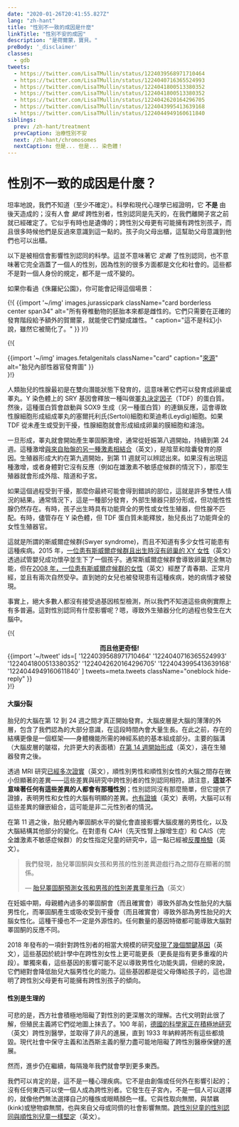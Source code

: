 ```yaml
---
date: "2020-01-26T20:41:55.827Z"
lang: "zh-hant"
title: "性別不一致的成因是什麼"
linkTitle: "性別不安的成因"
description: "是荷爾蒙，寶貝。"
preBody: '_disclaimer'
classes:
  - gdb
tweets:
  - https://twitter.com/LisaTMullin/status/1224039568971710464
  - https://twitter.com/LisaTMullin/status/1224040716365524993
  - https://twitter.com/LisaTMullin/status/1224041800513380352
  - https://twitter.com/LisaTMullin/status/1224041800513380352
  - https://twitter.com/LisaTMullin/status/1224042620164296705
  - https://twitter.com/LisaTMullin/status/1224043995413639168
  - https://twitter.com/LisaTMullin/status/1224044949160611840
siblings:
  prev: /zh-hant/treatment
  prevCaption: 治療性別不安
  next: /zh-hant/chromosomes
  nextCaption: 但是... 但是... 染色體！
---
```


<!-- # What is the Cause of Gender Incongruence? -->
# 性別不一致的成因是什麼？

<!-- To put it bluntly, we don't know (at least not firmly). Science and modern psychology has proven that it is **not** caused by nurture; no one *becomes* transgender, gender identity is congenital, solidifying before we even exit the womb. It also appears to sometimes be hereditary; transgender parents have a higher likelihood of having transgender children, and many times they realize this in reverse. The child comes out to the parent, and that helps the parent realize they can come out as well. -->
坦率地說，我們不知道（至少不確定）。科學和現代心理學已經證明，它 **不是** 由後天造成的；沒有人會 *變成* 跨性別者，性別認同是先天的，在我們離開子宮之前就已經確定了。它似乎有時也是遺傳的；跨性別父母更有可能擁有跨性別孩子，而且很多時候他們是反過來意識到這一點的。孩子向父母出櫃，這幫助父母意識到他們也可以出櫃。

<!-- Here is the science that is believed to influence gender identity. This does not mean that it *defines* gender identity, nor does it fully encapsulate one's gender, as so many aspects of gender are cultural and social. None of this is prescriptive of a person's identity, none of it is cast in stone. -->
以下是被相信會影響性別認同的科學。這並不意味著它 *定義* 了性別認同，也不意味著它完全涵蓋了一個人的性別，因為性別的很多方面都是文化和社會的。這些都不是對一個人身份的規定，都不是一成不變的。

<!-- If you've seen Jurassic Park, you may remember this scene: -->
如果你看過《侏羅紀公園》，你可能會記得這個場景：

<!-- {!{
  {{import '~/img' images.jurassicpark
    className="card borderless center span34"
    alt="All vertebrate embryos are inherently female anyway. They just require an extra hormone given at the right developmental stage to make them male."
    caption="This isn't science fiction, although it is very simplified."
  }}
}!} -->
{!{
  {{import '~/img' images.jurassicpark
    className="card borderless center span34"
    alt="所有脊椎動物的胚胎本來都是雌性的。它們只需要在正確的發育階段給予額外的賀爾蒙，就能使它們變成雄性。"
    caption="這不是科幻小說，雖然它被簡化了。"
  }}
}!}

<!-- {!{
<div class="gutter flex flex-center print-span3">
  {{import '~/img' images.fetalgenitals
    className="card"
    caption="<a href=\"https://schoolbag.info/biology/concepts/188.html\">Source</a>"
    alt="Fetal development of internal sexual anatomy"
  }}
</div>
}!} -->
{!{
<div class="gutter flex flex-center print-span3">
  {{import '~/img' images.fetalgenitals
    className="card"
    caption="<a href=\"https://schoolbag.info/biology/concepts/188.html\">來源</a>"
    alt="胎兒內部性器官發育圖"
  }}
</div>
}!}

<!-- The gonads in human fetuses initially develop in a bi-potential state, meaning they can become either ovaries or testes. The SRY gene on the Y chromosome releases a protein called [testis-determining factor](https://en.wikipedia.org/wiki/Testis-determining_factor) (TDF). This protein then starts a chain reaction with SOX9 production (another protein), which causes the gonadal cells to form into the Sertoli and Leydig cells that make up the testes. If TDF is never produced or is interfered with, the gonad cells form into the Theca cells and follicles which comprise the ovaries. -->
人類胎兒的性腺最初是在雙向潛能狀態下發育的，這意味著它們可以發育成卵巢或睪丸。Y 染色體上的 SRY 基因會釋放一種叫做[睪丸決定因子](https://zh.wikipedia.org/wiki/SRY%E5%9F%BA%E5%9B%A0)（TDF）的蛋白質。然後，這種蛋白質會啟動與 SOX9 生成（另一種蛋白質）的連鎖反應，這會導致性腺細胞形成組成睪丸的塞爾托利氏(Sertoli)細胞和萊迪希(Leydig)細胞。如果 TDF 從未產生或受到干擾，性腺細胞就會形成組成卵巢的膜細胞和濾泡。

<!-- Once formed, the testes then begin producing a testosterone surge which typically starts in the eighth week of gestation and continues until the 24th week. This surge, [combined with another hormone from the placenta](https://www.sciencedaily.com/releases/2019/02/190214153053.htm), is responsible for the development of the penis and scrotum. Genitalia formation starts around week nine and becomes identifiable by the 11th week. If the surge does not occur, or the body does not respond to it (such as in the case of androgen insensitivity syndrome) then the genitalia form into the vulva, vagina, and uterus instead. -->
一旦形成，睪丸就會開始產生睪固酮激增，通常從妊娠第八週開始，持續到第 24 週。這種激增[與來自胎盤的另一種激素相結合](https://www.sciencedaily.com/releases/2019/02/190214153053.htm)（英文），是陰莖和陰囊發育的原因。生殖器形成大約在第九週開始，到第 11 週就可以辨認出來。如果沒有出現這種激增，或者身體對它沒有反應（例如在雄激素不敏感症候群的情況下），那麼生殖器就會形成外陰、陰道和子宮。

<!-- If there is an interference in this process then you can end up with the wrong bits, and this is the result of many intersex conditions. Oftentimes this is a partial development, where the external genitalia only partially form but functional gonads still exist. Sometimes the child comes out with fully functional male or female genitalia, but mismatched gonads. Sometimes the TDF protein fails to release and the fetus grows completely functional female reproductive organs, despite the presence of a Y chromosome. -->
如果這個過程受到干擾，那麼你最終可能會得到錯誤的部位，這就是許多雙性人情況的結果。通常情況下，這是一種部分發育，外部生殖器只部分形成，但功能性性腺仍然存在。有時，孩子出生時具有功能齊全的男性或女性生殖器，但性腺不匹配。有時，儘管存在 Y 染色體，但 TDF 蛋白質未能釋放，胎兒長出了功能齊全的女性生殖器官。

<!-- This is known as Swyer syndrome, and an unknown number of women may have this condition. In 2015 [an XY woman with Swyer syndrome who was born without ovaries](https://www.independent.co.uk/news/science/mostly-male-woman-gives-birth-to-twins-in-medical-miracle-10033528.html) successfully carried and gave birth to a child via IVF. Usually, Swyer syndrome results in completely non-functional ovaries, but [in 2008 a woman was found with Swyer syndrome](https://www.ncbi.nlm.nih.gov/pmc/articles/PMC2190741/) who had gone through puberty, menstruated normally, and had two unassisted pregnancies. Her condition went undiscovered until her daughter was found to also have it. -->
這就是所謂的斯威爾症候群(Swyer syndrome)，而且不知道有多少女性可能患有這種疾病。2015 年，[一位患有斯威爾症候群且出生時沒有卵巢的 XY 女性](https://www.independent.co.uk/news/science/mostly-male-woman-gives-birth-to-twins-in-medical-miracle-10033528.html)（英文）透過試管嬰兒成功懷孕並生下了一個孩子。通常斯威爾症候群會導致卵巢完全無功能，但在[2008 年，一位患有斯威爾症候群的女性](https://www.ncbi.nlm.nih.gov/pmc/articles/PMC2190741/)（英文）經歷了青春期、正常月經，並且有兩次自然受孕。直到她的女兒也被發現患有這種疾病，她的病情才被發現。

<!-- The fact is, the vast majority of the population has never been tested for genetic karyotype, so we don’t know how common these cases actually are. Where does this come into effect for gender identity? Well, the exact same process that causes the external genitals to differentiate also occurs for the brain. -->
事實上，絕大多數人都沒有接受過基因核型檢測，所以我們不知道這些病例實際上有多普遍。這對性別認同有什麼影響呢？嗯，導致外生殖器分化的過程也發生在大腦中。

<!-- {!{
<div class="gutter">
  <strong style="display: block;text-align: center;">And it gets even weirder!</strong>
  {{import '~/tweet' ids=[
    '1224039568971710464'
    '1224040716365524993'
    '1224041800513380352'
    '1224042620164296705'
    '1224043995413639168'
    '1224044949160611840'
  ] tweets=meta.tweets className="oneblock hide-reply" }}
</div>
}!} -->
{!{
<div class="gutter">
  <strong style="display: block;text-align: center;">而且他更奇怪!</strong>
  {{import '~/tweet' ids=[
    '1224039568971710464'
    '1224040716365524993'
    '1224041800513380352'
    '1224042620164296705'
    '1224043995413639168'
    '1224044949160611840'
  ] tweets=meta.tweets className="oneblock hide-reply" }}
</div>
}!}

<!-- #### Brain Split -->
#### 大腦分裂

<!-- The prenatal brain doesn't really start to develop until between week 12 and 24. The cerebral cortex, the thin outer layer of the brain that contains most of what we think of as consciousness, grows substantially during those periods of time. Prior to that, the structure present is more like a scaffolding — the basic parts of the nervous system necessary for bodily function. The primary sulci (the wrinkles in the cerebral cortex that allow for more surface area) [start to form at week 14](https://www.ncbi.nlm.nih.gov/pmc/articles/PMC2989000/#Sec5title), well after the genitals have developed. -->
胎兒的大腦在第 12 到 24 週之間才真正開始發育。大腦皮層是大腦的薄薄的外層，包含了我們認為的大部分意識，在這段時間內會大量生長。在此之前，存在的結構更像是一個框架——身體機能所需的神經系統的基本組成部分。主要的腦溝（大腦皮層的皺褶，允許更大的表面積）[在第 14 週開始形成](https://www.ncbi.nlm.nih.gov/pmc/articles/PMC2989000/#Sec5title)（英文），遠在生殖器發育之後。

<!-- It [has been confirmed multiple times](https://www.the-scientist.com/features/are-the-brains-of-transgender-people-different-from-those-of-cisgender-people-30027) via MRI studies that there are small but significant differences between cis male and cis female brains — differences which align with the gender identities of trans people in the study. Note that **this does not mean that anyone with those differences will have that gender**; gender identity isn't that simple, but it provides evidence that there is a clear difference in masculine and feminine brains. [There is also evidence](https://www.pnas.org/content/112/50/15468) that brains can have mosaic combinations of these differences, which may be the case in non-binary people. -->
透過 MRI 研究[已經多次證實](https://www.the-scientist.com/features/are-the-brains-of-transgender-people-different-from-those-of-cisgender-people-30027)（英文），順性別男性和順性別女性的大腦之間存在微小但顯著的差異——這些差異與研究中跨性別者的性別認同相符。請注意，**這並不意味著任何有這些差異的人都會有那種性別**；性別認同沒有那麼簡單，但它提供了證據，表明男性和女性的大腦有明顯的差異。[也有證據](https://www.pnas.org/content/112/50/15468)（英文）表明，大腦可以有這些差異的鑲嵌組合，這可能是非二元性別者的情況。

<!-- A change in the testosterone levels in the fetus after the 11th week can directly impact the masculinization of the cerebral cortex, as well as changes in other parts of the brain structure. This has been examined [over and over again](https://www.ncbi.nlm.nih.gov/pmc/articles/PMC4350266/) in studies of female-assigned children with CAH (congenital adrenal hyperplasia) and CAIS (complete androgen insensitivity syndrome). -->
在第 11 週之後，胎兒體內睪固酮水平的變化會直接影響大腦皮層的男性化，以及大腦結構其他部分的變化。在對患有 CAH（先天性腎上腺增生症）和 CAIS（完全雄激素不敏感症候群）的女性指定兒童的研究中，這一點已經被[反覆檢驗](https://www.ncbi.nlm.nih.gov/pmc/articles/PMC4350266/)（英文）。

<!-- <blockquote class="cite"><p>We found a significant relationship between fetal testosterone and sexually differentiated play behavior in both girls and boys.</p>&mdash; <a href="https://www.ncbi.nlm.nih.gov/pmc/articles/PMC2778233/">Fetal Testosterone Predicts Sexually Differentiated Childhood Behavior in Girls and in Boys</a></blockquote> -->
<blockquote class="cite"><p>我們發現，胎兒睪固酮與女孩和男孩的性別差異遊戲行為之間存在顯著的關係。</p>&mdash; <a href="https://www.ncbi.nlm.nih.gov/pmc/articles/PMC2778233/">胎兒睪固酮預測女孩和男孩的性別差異童年行為</a>（英文）</blockquote>

<!-- An excess of testosterone in the mother’s body during the second trimester can (and does) cause masculinization of the brain in an externally female fetus, and an interference in testosterone production or uptake can (and does) cause feminization of the brain in an externally male fetus. This interference does not have to be external in origin, either. Any number of genetic traits can cause the brain to respond differently to testosterone. -->
在妊娠中期，母親體內過多的睪固酮會（而且確實會）導致外部為女性胎兒的大腦男性化，而睪固酮產生或吸收受到干擾會（而且確實會）導致外部為男性胎兒的大腦女性化。這種干擾也不一定是外源性的。任何數量的基因特徵都可能導致大腦對睪固酮的反應不同。

<!-- A fairly large study of transgender individuals released in 2018 [found several key genes](https://academic.oup.com/jcem/article/104/2/390/5104458) which were statistically more likely to be longer among trans women (longer as in having more repeated fragments). Individually these genes may not have an impact strong enough to cause a malfunction of masculinization, but collectively they absolutely could reduce the ability for the fetal brain to masculinize. These genes are all passed from parent to child, giving credence to a tendency for trans parents to have trans children. -->
2018 年發布的一項針對跨性別者的相當大規模的研究[發現了幾個關鍵基因](https://academic.oup.com/jcem/article/104/2/390/5104458)（英文），這些基因於統計學中在跨性別女性上更可能更長（更長是指有更多重複的片段）。單獨來看，這些基因的影響可能不足以導致男性化功能失調，但總的來說，它們絕對會降低胎兒大腦男性化的能力。這些基因都是從父母傳給孩子的，這也證明了跨性別父母更有可能擁有跨性別孩子的傾向。

<!-- #### Gender is Biological -->
#### 性別是生理的

<!-- Sadly, western society has actively prevented a deeper understanding of gender. Ancient civilizations understood it well, but colonialism wiped them off the map. 100 years ago, [scientists in Germany were actively studying](https://en.wikipedia.org/wiki/Institut_f%C3%BCr_Sexualwissenschaft) transgender medicine and made extraordinary advancements, until the Nazis burned it all in 1933. Conservative and fascist pressures in the modern day have hindered advancements in transgender healthcare whenever possible. -->
可悲的是，西方社會積極地阻礙了對性別的更深層次的理解。古代文明對此很了解，但殖民主義將它們從地圖上抹去了。100 年前，[德國的科學家正在積極地研究](https://en.wikipedia.org/wiki/Institut_f%C3%BCr_Sexualwissenschaft)（英文）跨性別醫學，並取得了非凡的進展，直到 1933 年納粹將所有這些都燒毀。現代社會中保守主義和法西斯主義的壓力盡可能地阻礙了跨性別醫療保健的進展。

<!-- Yet, progress continues, and every few years we learn a little bit more. -->
然而，進步仍在繼續，每隔幾年我們就會學到更多東西。

<!-- What we know for certain is that it is not a psychological condition. It is not something caused by trauma or by any external influence; nothing can make a person transgender. It happens in the womb, and is not something that a person can choose to be, any more than they could choose their race or their eye color. It has nothing to do with sexual orientation, it has nothing to do with kinks or fetishes, and it has nothing to do with social influences from their parents or from their peers. [Transgender children are as firm in their identities as cisgender children are](https://www.forbes.com/sites/dawnstaceyennis/2020/12/29/study-transgender-children-recognize-their-authentic-gender-at-early-age-just-like-other-kids/#20bbb14526bf). -->
我們可以肯定的是，這不是一種心理疾病。它不是由創傷或任何外在影響引起的；沒有任何東西可以使一個人成為跨性別者。它發生在子宮內，不是一個人可以選擇的，就像他們無法選擇自己的種族或眼睛顏色一樣。它與性取向無關，與禁羈(kink)或戀物癖無關，也與來自父母或同儕的社會影響無關。[跨性別兒童的性別認同與順性別兒童一樣堅定](https://www.forbes.com/sites/dawnstaceyennis/2020/12/29/study-transgender-children-recognize-their-authentic-gender-at-early-age-just-like-other-kids/#20bbb14526bf)（英文）。
